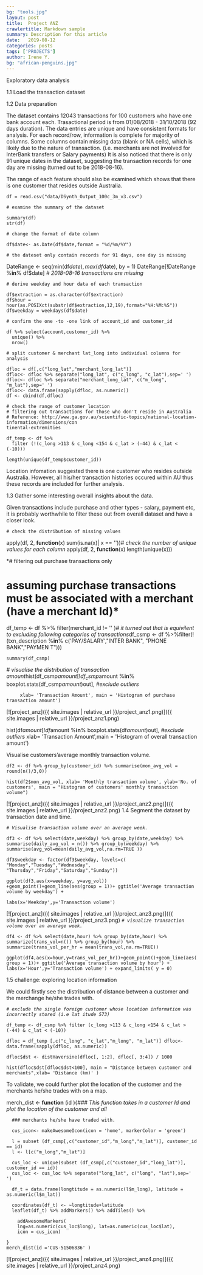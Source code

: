 ```yaml
---
bg: "tools.jpg"
layout: post
title:  Project ANZ
crawlertitle: Markdown sample
summary: Description for this article
date:   2019-08-12
categories: posts
tags: ['PROJECTS']
author: Irene Y.
bg: "african-penguins.jpg"
---
```


Exploratory data analysis

1.1 Load the transaction dataset

1.2 Data preparation

The dataset contains 12043 transactions for 100 customers who have one bank account each. Trasactional period is from 01/08/2018 - 31/10/2018 (92 days duration). The data entries are unique and have consistent formats for analysis. For each record/row, information is complete for majority of columns. Some columns contain missing data (blank or NA cells), which is likely due to the nature of transaction. (i.e. merchants are not involved for InterBank transfers or Salary payments) It is also noticed that there is only 91 unique dates in the dataset, suggesting the transaction records for one day are missing (turned out to be 2018-08-16).

The range of each feature should also be examined which shows that there is one customer that resides outside Australia.

`df = read.csv("data/DSynth_Output_100c_3m_v3.csv")`

```
# examine the summary of the dataset

```

```
summary(df)
str(df)

```

```
# change the format of date column

```

```
df$date<- as.Date(df$date,format = "%d/%m/%Y")

```

```
# the dateset only contain records for 91 days, one day is missing

```

DateRange <- seq(min(df$date), max(df$date), by = 1)
DateRange[!DateRange %**in**% df$date] *# 2018-08-16 transactions are missing*

```
# derive weekday and hour data of each transaction

```

```
df$extraction = as.character(df$extraction)
df$hour = hour(as.POSIXct(substr(df$extraction,12,19),format="%H:%M:%S"))
df$weekday = weekdays(df$date)

```

```
# confirm the one -to -one link of account_id and customer_id

```

```
df %>% select(account,customer_id) %>%
  unique() %>%
  nrow()

```

```
# split customer & merchant lat_long into individual columns for analysis

```

```
dfloc = df[,c("long_lat","merchant_long_lat")]
dfloc<- dfloc %>% separate("long_lat", c("c_long", "c_lat"),sep=' ')
dfloc<- dfloc %>% separate("merchant_long_lat", c("m_long", "m_lat"),sep=' ')
dfloc<- data.frame(sapply(dfloc, as.numeric))
df <- cbind(df,dfloc)

```

```
# check the range of customer location
# filtering out transactions for those who don't reside in Australia
# Reference: http://www.ga.gov.au/scientific-topics/national-location-information/dimensions/con
tinental-extremities

```

```
df_temp <- df %>%
  filter (!(c_long >113 & c_long <154 & c_lat > (-44) & c_lat < (-10)))

```

```
length(unique(df_temp$customer_id))

```

Location infomation suggested there is one customer who resides outside Australia. However, all his/her transaction histories occured within AU thus these records are included for further analysis.

1.3 Gather some interesting overall insights about the data.

Given transactions include purchase and other types - salary, payment etc, it is probably worthwhile to filter these out from overall dataset and have a closer look.

```
# check the distribution of missing values

```

apply(df, 2, **function**(x) sum(is.na(x)| x == ''))*# check the number of unique values for each column*
apply(df, 2, **function**(x) length(unique(x)))

*# filtering out purchase transactions only
# assuming purchase transactions must be associated with a merchant (have a merchant Id)*
df_temp <- df %>% filter(merchant_id != '' )*# it turned out that is equivilent to excluding following categories of transactions*df_csmp <- df %>%filter(!(txn_description %**in**% c('PAY/SALARY',"INTER BANK", "PHONE BANK","PAYMEN
T")))

```
summary(df_csmp)

```

*# visualise the distribution of transaction amount*hist(df_csmp$amount[!df_csmp$amount %**in**% boxplot.stats(df_csmp$amount)$out], *#exclude outliers*

```
     xlab= 'Transaction Amount', main = 'Histogram of purchase transaction amount')

```

[![project_anz]({{ site.images | relative_url }}/project_anz1.png)]({{ site.images | relative_url }}/project_anz1.png)

hist(df$amount[!df$amount %**in**% boxplot.stats(df$amount)$out], *#exclude outliers*
xlab= 'Transaction Amount',main = 'Histogram of overall transaction amount')

Visualise customers’average monthly transaction volume.

`df2 <- df %>%
  group_by(customer_id) %>%
  summarise(mon_avg_vol = round(n()/3,0))`

`hist(df2$mon_avg_vol,
     xlab= 'Monthly transaction volume', ylab='No. of customers', main = "Histogram of customers' monthly transaction volume")`

[![project_anz]({{ site.images | relative_url }}/project_anz2.png)]({{ site.images | relative_url }}/project_anz2.png)
1.4 Segment the dataset by transaction date and time.

*`# Visualise transaction volume over an average week.`*

`df3 <- df %>%
  select(date,weekday) %>%
  group_by(date,weekday) %>%
  summarise(daily_avg_vol = n()) %>%
  group_by(weekday) %>%
  summarise(avg_vol=mean(daily_avg_vol,na.rm=TRUE ))`

`df3$weekday <- factor(df3$weekday, levels=c( "Monday","Tuesday","Wednesday",
                                  "Thursday","Friday","Saturday","Sunday"))`

`ggplot(df3,aes(x=weekday, y=avg_vol)) +geom_point()+geom_line(aes(group = 1))+
     ggtitle('Average transaction volume by weekday') +`

  `labs(x='Weekday',y='Transaction volume')`

[![project_anz]({{ site.images | relative_url }}/project_anz3.png)]({{ site.images | relative_url }}/project_anz3.png)
*`# visualize transaction volume over an average week.`*

`df4 <- df %>%
  select(date,hour) %>%
  group_by(date,hour) %>%
  summarize(trans_vol=n()) %>%
  group_by(hour) %>%
  summarize(trans_vol_per_hr = mean(trans_vol,na.rm=TRUE))`

 `ggplot(df4,aes(x=hour,y=trans_vol_per_hr))+geom_point()+geom_line(aes(group = 1))+
  ggtitle('Average transaction volume by hour') +
  labs(x='Hour',y='Transaction volume') + expand_limits( y = 0)`

1.5 challenge: exploring location information

We could firstly see the distribution of distance between a customer and the merchange he/she trades with.

*`# exclude the single foreign customer whose location information was incorrectly stored (i.e lat
itude 573)`*

`df_temp <- df_csmp %>%
  filter (c_long >113 & c_long <154 & c_lat > (-44) & c_lat < (-10))`

`dfloc = df_temp [,c("c_long", "c_lat","m_long", "m_lat")]
dfloc<- data.frame(sapply(dfloc, as.numeric))`

`dfloc$dst <- distHaversine(dfloc[, 1:2], dfloc[, 3:4]) / 1000`

`hist(dfloc$dst[dfloc$dst<100], main = "Distance between customer and merchants",xlab= 'Distance
 (km)' )`

To validate, we could further plot the location of the customer and the merchants he/she trades with on a map.

merch_dist <- **function** (id ){*### This function takes in a customer Id and plot the location of the customer and all*

```
  ### merchants he/she have traded with.

```

```
  cus_icon<- makeAwesomeIcon(icon = 'home', markerColor = 'green')

```

```
  l = subset (df_csmp[,c("customer_id","m_long","m_lat")], customer_id == id)
  l <- l[c("m_long","m_lat")]

```

```
  cus_loc <- unique(subset (df_csmp[,c("customer_id","long_lat")], customer_id == id))
  cus_loc <- cus_loc %>% separate("long_lat", c("long", "lat"),sep=' ')

```

```
  df_t = data.frame(longtitude = as.numeric(l$m_long), latitude = as.numeric(l$m_lat))

```

```
  coordinates(df_t) <- ~longtitude+latitude
  leaflet(df_t) %>% addMarkers() %>% addTiles() %>%

```

```
    addAwesomeMarkers(
    lng=as.numeric(cus_loc$long), lat=as.numeric(cus_loc$lat),
    icon = cus_icon)

```

```
}
merch_dist(id ='CUS-51506836' )

```

[![project_anz]({{ site.images | relative_url }}/project_anz4.png)]({{ site.images | relative_url }}/project_anz4.png)